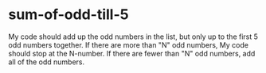 # sum-of-odd-till-5
My code should add up the odd numbers in the list, but only up to the first 5 odd numbers together. If there are more than "N" odd numbers, My code should stop at the N-number. If there are fewer than "N" odd numbers, add all of the odd numbers.

